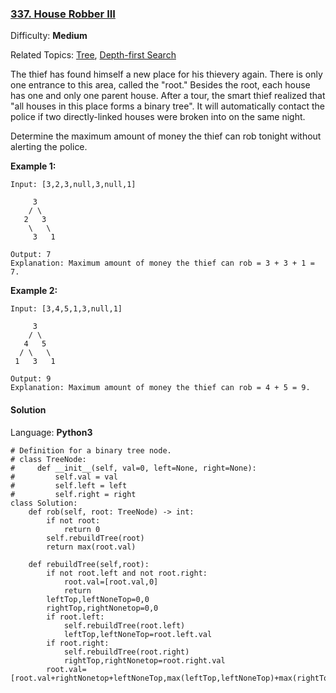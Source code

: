 ### [337\. House Robber III](https://leetcode.com/problems/house-robber-iii/)

Difficulty: **Medium**  

Related Topics: [Tree](https://leetcode.com/tag/tree/), [Depth-first Search](https://leetcode.com/tag/depth-first-search/)


The thief has found himself a new place for his thievery again. There is only one entrance to this area, called the "root." Besides the root, each house has one and only one parent house. After a tour, the smart thief realized that "all houses in this place forms a binary tree". It will automatically contact the police if two directly-linked houses were broken into on the same night.

Determine the maximum amount of money the thief can rob tonight without alerting the police.

**Example 1:**

```
Input: [3,2,3,null,3,null,1]

     3
    / \
   2   3
    \   \ 
     3   1

Output: 7 
Explanation: Maximum amount of money the thief can rob = 3 + 3 + 1 = 7.
```

**Example 2:**

```
Input: [3,4,5,1,3,null,1]

     3
    / \
   4   5
  / \   \ 
 1   3   1

Output: 9
Explanation: Maximum amount of money the thief can rob = 4 + 5 = 9.
```


#### Solution

Language: **Python3**

```python3
# Definition for a binary tree node.
# class TreeNode:
#     def __init__(self, val=0, left=None, right=None):
#         self.val = val
#         self.left = left
#         self.right = right
class Solution:
    def rob(self, root: TreeNode) -> int:
        if not root:
            return 0
        self.rebuildTree(root)
        return max(root.val)
        
    def rebuildTree(self,root):
        if not root.left and not root.right:
            root.val=[root.val,0]
            return
        leftTop,leftNoneTop=0,0
        rightTop,rightNonetop=0,0
        if root.left:
            self.rebuildTree(root.left)
            leftTop,leftNoneTop=root.left.val
        if root.right:
            self.rebuildTree(root.right)
            rightTop,rightNonetop=root.right.val
        root.val=[root.val+rightNonetop+leftNoneTop,max(leftTop,leftNoneTop)+max(rightTop,rightNonetop)]
```